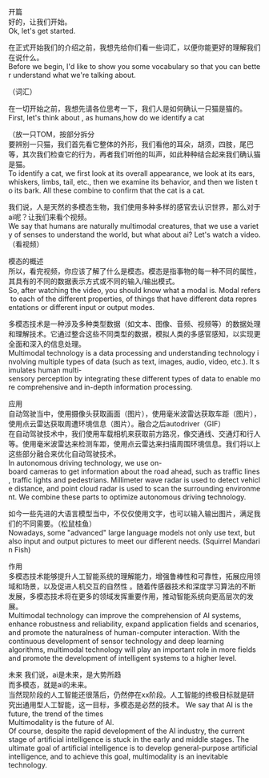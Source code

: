 开篇  
好的，让我们开始。  
Ok, let's get started.  
  
在正式开始我们的介绍之前，我想先给你们看一些词汇，以便你能更好的理解我们在说什么。  
Before we begin, I'd like to show you some vocabulary so that you can better understand what we're talking about.  
  
（词汇）  
  
在一切开始之前，我想先请各位思考一下，我们人是如何确认一只猫是猫的。  
First, let's think about , as humans,how do we identify a cat  
  
（放一只TOM，按部分拆分  
要辨别一只猫，我们首先看它整体的外形，我们看他的耳朵，胡须，四肢，尾巴等，其次我们检查它的行为，再者我们听他的叫声，如此种种结合起来我们确认猫是猫。  
To identify a cat, we first look at its overall appearance, we look at its ears, whiskers, limbs, tail, etc., then we examine its behavior, and then we listen to its bark. All these combine to confirm that the cat is a cat.  
  
我们说，人是天然的多模态生物，我们使用多种多样的感官去认识世界，那么对于ai呢？让我们来看个视频。  
We say that humans are naturally multimodal creatures, that we use a variety of senses to understand the world, but what about ai? Let's watch a video.  
（看视频）  
  

模态的概述  
所以，看完视频，你应该了解了什么是模态。模态是指事物的每一种不同的属性，其具有的不同的数据表示方式或不同的输入/输出模式。  
So, after watching the video, you should know what a modal is. Modal refers to each of the different properties, of things that have different data representations or different input or output modes.  

  
多模态技术是一种涉及多种类型数据（如文本、图像、音频、视频等）的数据处理和理解技术。它通过整合这些不同类型的数据，模拟人类的多感官感知，以实现更全面和深入的信息处理。  
Multimodal technology is a data processing and understanding technology involving multiple types of data (such as text, images, audio, video, etc.). It simulates human multi-sensory perception by integrating these different types of data to enable more comprehensive and in-depth information processing.  
  
  
应用  
自动驾驶当中，使用摄像头获取画面（图片），使用毫米波雷达获取车距（图片），使用点云雷达获取周遭环境信息（图片）。融合之后autodriver（GIF）  
在自动驾驶技术中，我们使用车载相机来获取前方路况，像交通线、交通灯和行人等。使用毫米波雷达来检测车距，使用点云雷达来扫描周围环境信息。我们将以上这些部分融合来优化自动驾驶技术。  
In autonomous driving technology, we use on-board cameras to get information about the road ahead, such as traffic lines, traffic lights and pedestrians. Millimeter wave radar is used to detect vehicle distance, and point cloud radar is used to scan the surrounding environment. We combine these parts to optimize autonomous driving technology.  
  
如今一些先进的大语言模型当中，不仅仅使用文字，也可以输入输出图片，满足我们的不同需要。（松鼠桂鱼）  
Nowadays, some "advanced" large language models not only use text, but also input and output pictures to meet our different needs. (Squirrel Mandarin Fish)  
  
作用  
多模态技术能够提升人工智能系统的理解能力，增强鲁棒性和可靠性，拓展应用领域和场景，以及促进人机交互的自然性 。随着传感器技术和深度学习算法的不断发展，多模态技术将在更多的领域发挥重要作用，推动智能系统向更高层次的发展。  
Multimodal technology can improve the comprehension of AI systems, enhance robustness and reliability, expand application fields and scenarios, and promote the naturalness of human-computer interaction. With the continuous development of sensor technology and deep learning algorithms, multimodal technology will play an important role in more fields and promote the development of intelligent systems to a higher level.
 
未来 
我们说，ai是未来，是大势所趋  
而多模态，就是ai的未来。  
当然现阶段的人工智能还很落后，仍然停在xx阶段。人工智能的终极目标就是研究出通用型人工智能，这一目标，多模态是必然的技术。
We say that AI is the future, the trend of the times  
Multimodality is the future of AI.  
Of course, despite the rapid development of the AI industry, the current stage of artificial intelligence is stuck in the early and middle stages. The ultimate goal of artificial intelligence is to develop general-purpose artificial intelligence, and to achieve this goal, multimodality is an inevitable technology.